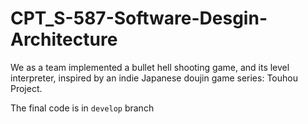 # CPT_S-587-Software-Desgin-Architecture
We as a team implemented a bullet hell shooting game, and its level interpreter, inspired by an indie Japanese doujin game series: Touhou Project.

The final code is in `develop` branch
